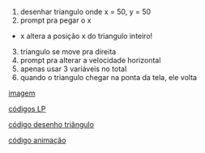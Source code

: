 1. desenhar triangulo onde x = 50, y = 50
2. prompt pra pegar o x
  - x altera a posição x do triangulo inteiro!
3. triangulo se move pra direita
4. prompt pra alterar a velocidade horizontal
5. apenas usar 3 variáveis no total
6. quando o triangulo chegar na ponta da tela, ele volta

[imagem](https://imgur.com/a/NIpRY)

[códigos LP](https://github.com/matheuslessarodrigues/LP-Codes)

[código desenho triângulo](https://github.com/matheuslessarodrigues/LP-Codes/blob/master/index.html)

[código animação](https://github.com/matheuslessarodrigues/LP-Codes/blob/master/animation.html)
